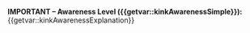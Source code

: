 **IMPORTANT – Awareness Level ({{getvar::kinkAwarenessSimple}}):** {{getvar::kinkAwarenessExplanation}}